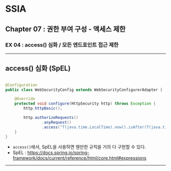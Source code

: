 # SSIA
## Chapter 07 : 권한 부여 구성 - 액세스 제한
### EX 04 : access() 심화 / 모든 엔드포인트 접근 제한

---

## access() 심화 (SpEL)
```java

@Configuration
public class WebSecurityConfig extends WebSecurityConfigurerAdapter {

    @Override
    protected void configure(HttpSecurity http) throws Exception {
        http.httpBasic();

        http.authorizeRequests()
                .anyRequest()
                .access("T(java.time.LocalTime).now().isAfter(T(java.time.LocalTime).of(12,0))");
    }
}
```
- `access()`에서, SpEL을 사용하면 웬만한 규칙을 거의 다 구현할 수 있다.
- SpEL : https://docs.spring.io/spring-framework/docs/current/reference/html/core.html#expressions

---
